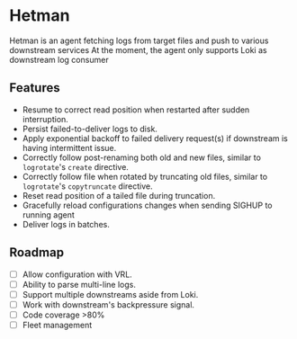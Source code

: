 # Hetman

Hetman is an agent fetching logs from target files and push to various downstream services
At the moment, the agent only supports Loki as downstream log consumer

## Features
* Resume to correct read position when restarted after sudden interruption.
* Persist failed-to-deliver logs to disk.
* Apply exponential backoff to failed delivery request(s) if downstream is having intermittent issue.
* Correctly follow post-renaming both old and new files, similar to `logrotate`'s `create` directive.
* Correctly follow file when rotated by truncating old files, similar to `logrotate`'s `copytruncate` directive.
* Reset read position of a tailed file during truncation.
* Gracefully reload configurations changes when sending SIGHUP to running agent
* Deliver logs in batches.

## Roadmap
- [ ] Allow configuration with VRL.
- [ ] Ability to parse multi-line logs.
- [ ] Support multiple downstreams aside from Loki.
- [ ] Work with downstream's backpressure signal.
- [ ] Code coverage >80%
- [ ] Fleet management
